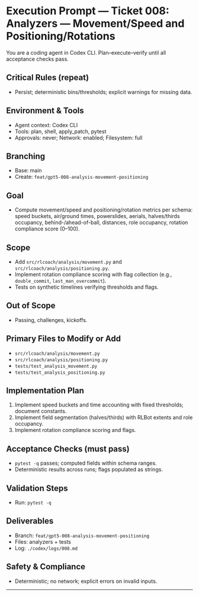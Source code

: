# Execution Prompt — Ticket 008: Analyzers — Movement/Speed and Positioning/Rotations

You are a coding agent in Codex CLI. Plan–execute–verify until all acceptance checks pass.

## Critical Rules (repeat)
- Persist; deterministic bins/thresholds; explicit warnings for missing data.

## Environment & Tools
- Agent context: Codex CLI
- Tools: plan, shell, apply_patch, pytest
- Approvals: never; Network: enabled; Filesystem: full

## Branching
- Base: main
- Create: `feat/gpt5-008-analysis-movement-positioning`

## Goal
- Compute movement/speed and positioning/rotation metrics per schema: speed buckets, air/ground times, powerslides, aerials, halves/thirds occupancy, behind-/ahead-of-ball, distances, role occupancy, rotation compliance score (0–100).

## Scope
- Add `src/rlcoach/analysis/movement.py` and `src/rlcoach/analysis/positioning.py`.
- Implement rotation compliance scoring with flag collection (e.g., `double_commit`, `last_man_overcommit`).
- Tests on synthetic timelines verifying thresholds and flags.

## Out of Scope
- Passing, challenges, kickoffs.

## Primary Files to Modify or Add
- `src/rlcoach/analysis/movement.py`
- `src/rlcoach/analysis/positioning.py`
- `tests/test_analysis_movement.py`
- `tests/test_analysis_positioning.py`

## Implementation Plan
1) Implement speed buckets and time accounting with fixed thresholds; document constants.
2) Implement field segmentation (halves/thirds) with RLBot extents and role occupancy.
3) Implement rotation compliance scoring and flags.

## Acceptance Checks (must pass)
- `pytest -q` passes; computed fields within schema ranges.
- Deterministic results across runs; flags populated as strings.

## Validation Steps
- Run: `pytest -q`

## Deliverables
- Branch: `feat/gpt5-008-analysis-movement-positioning`
- Files: analyzers + tests
- Log: `./codex/logs/008.md`

## Safety & Compliance
- Deterministic; no network; explicit errors on invalid inputs.

---
